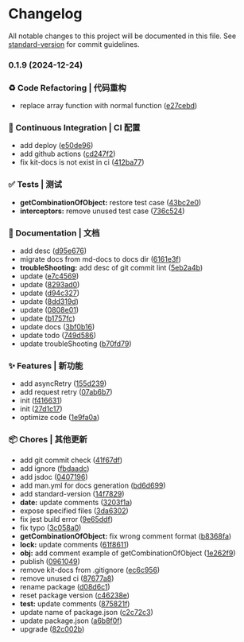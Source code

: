 # Changelog

All notable changes to this project will be documented in this file. See [standard-version](https://github.com/conventional-changelog/standard-version) for commit guidelines.

### 0.1.9 (2024-12-24)


### ♻️ Code Refactoring | 代码重构

* replace array function with normal function ([e27cebd](https://github.com/ustinian-wang/kit/commit/e27cebd23fc76e120f2df3f33c789997cd770112))


### 🔧 Continuous Integration | CI 配置

* add deploy ([e50de96](https://github.com/ustinian-wang/kit/commit/e50de9665c1edd81ae481368fb3b6fc66178b4b6))
* add github actions ([cd247f2](https://github.com/ustinian-wang/kit/commit/cd247f2b9dff25d6e9f6135268ee277fbed69ffd))
* fix kit-docs is not exist in ci ([412ba77](https://github.com/ustinian-wang/kit/commit/412ba77006668e0dca0fc1f8754c83b105c5db0b))


### ✅ Tests | 测试

* **getCombinationOfObject:** restore test case ([43bc2e0](https://github.com/ustinian-wang/kit/commit/43bc2e0f046299cd9b33d1dbcc5b88a94abfc512))
* **interceptors:** remove unused test case ([736c524](https://github.com/ustinian-wang/kit/commit/736c52422600e2a1ee9d69fd239fdd754002d301))


### 📝 Documentation | 文档

* add desc ([d95e676](https://github.com/ustinian-wang/kit/commit/d95e676e892081b97d4ddd18c9cdd0152370bd40))
* migrate docs from md-docs to docs dir ([6161e3f](https://github.com/ustinian-wang/kit/commit/6161e3fa7aa56ce46d2ba7de5e89fa51b3d958b0))
* **troubleShooting:** add desc of git commit lint ([5eb2a4b](https://github.com/ustinian-wang/kit/commit/5eb2a4b777cbc5886d582b1a1cabb0b4fcc76f40))
* update ([e7c4569](https://github.com/ustinian-wang/kit/commit/e7c45691b1eeb5a4751ebeb6e1bf7a742b094acc))
* update ([8293ad0](https://github.com/ustinian-wang/kit/commit/8293ad07c9dd45bbfa9fc3f3e75f3d1128b95395))
* update ([d94c327](https://github.com/ustinian-wang/kit/commit/d94c327dcdb99ff044079a6d80a297ead5f28f52))
* update ([8dd319d](https://github.com/ustinian-wang/kit/commit/8dd319d465f9d268473e40dfe3e0d81108a5b690))
* update ([0808e01](https://github.com/ustinian-wang/kit/commit/0808e01bb0364d8b8ac477b21adbce02734b8f21))
* update ([b1757fc](https://github.com/ustinian-wang/kit/commit/b1757fc035dbe80af28943f1fd87ecf73d302041))
* update docs ([3bf0b16](https://github.com/ustinian-wang/kit/commit/3bf0b1616cddb1e479c3ff4fb0547da699072001))
* update todo ([749d586](https://github.com/ustinian-wang/kit/commit/749d5863a8e1355e9b383f91b92cb5fb88ebaf66))
* update troubleShooting ([b70fd79](https://github.com/ustinian-wang/kit/commit/b70fd796eede35af5ebac02b04bb97f7f4d5418b))


### ✨ Features | 新功能

* add asyncRetry ([155d239](https://github.com/ustinian-wang/kit/commit/155d239691c26c0e211aeb312d725d4029f6fa6a))
* add request retry ([07ab6b7](https://github.com/ustinian-wang/kit/commit/07ab6b75c264e13659ec8ef214ee21de15830e51))
* init ([f416631](https://github.com/ustinian-wang/kit/commit/f4166311e5149a1c1db6d1351e7544903aa93d2f))
* init ([27d1c17](https://github.com/ustinian-wang/kit/commit/27d1c17903d05bffec1de39496c7855ed3e9cc3e))
* optimize code ([1e9fa0a](https://github.com/ustinian-wang/kit/commit/1e9fa0a2e77cf27d6b01b42b6c626eb514991ee2))


### 📦 Chores | 其他更新

* add git commit check ([41f67df](https://github.com/ustinian-wang/kit/commit/41f67df24306ae712b438225f426d99c97ab8d7c))
* add ignore ([fbdaadc](https://github.com/ustinian-wang/kit/commit/fbdaadc6f07c43500b067a2524b87c0713d6b125))
* add jsdoc ([0407196](https://github.com/ustinian-wang/kit/commit/0407196226940751a1039c149fe01c2f154cea60))
* add man.yml for docs generation ([bd6d699](https://github.com/ustinian-wang/kit/commit/bd6d699648038aa339ad86fdbce2b612b5ceae59))
* add standard-version ([14f7829](https://github.com/ustinian-wang/kit/commit/14f7829c0e7436f0c6c7393663ec8e671e0e547b))
* **date:** update comments ([3203f1a](https://github.com/ustinian-wang/kit/commit/3203f1acd8d0eacf151dfdc0c5e18b635cd4bc50))
* expose specified files ([3da6302](https://github.com/ustinian-wang/kit/commit/3da630293bdf01b30ca0f1a5711709c97c3a150a))
* fix jest build error ([9e65ddf](https://github.com/ustinian-wang/kit/commit/9e65ddf2386f57704aa449da5dd43b2fd416e968))
* fix typo ([3c058a0](https://github.com/ustinian-wang/kit/commit/3c058a02bf57657bff0a4b60f2e2aa6aa5d10ea5))
* **getCombinationOfObject:** fix wrong comment format ([b8368fa](https://github.com/ustinian-wang/kit/commit/b8368faeeeff6537bc2eed86580bd0adabab7eb2))
* **lock:** update comments ([61f8611](https://github.com/ustinian-wang/kit/commit/61f861149a7d429d42c2e9c6129657b497137b30))
* **obj:** add comment example of getCombinationOfObject ([1e262f9](https://github.com/ustinian-wang/kit/commit/1e262f9463c9b1b18cda5724f544a7c72f27064f))
* publish ([0961049](https://github.com/ustinian-wang/kit/commit/0961049c332abd14efd4f08b59879be76b7ad832))
* remove kit-docs from .gitignore ([ec6c956](https://github.com/ustinian-wang/kit/commit/ec6c9565b14eea64f122230caa4e72796b29563a))
* remove unused ci ([87677a8](https://github.com/ustinian-wang/kit/commit/87677a80bb4d43a0bb575be890d94b4f50961b79))
* rename package ([d08d6c1](https://github.com/ustinian-wang/kit/commit/d08d6c105824dbae7e435971c1f37ec83dad357d))
* reset package version ([c46238e](https://github.com/ustinian-wang/kit/commit/c46238ef7ff200ea067882787cc419cf0bc5c0e1))
* **test:** update comments ([875821f](https://github.com/ustinian-wang/kit/commit/875821f28b6029abcf8db15d6234bb1f12cf9dc4))
* update name of package.json ([c2c72c3](https://github.com/ustinian-wang/kit/commit/c2c72c323dcca6dac59c3baee0ec0dfebd0985f2))
* update package.json ([a6b8f0f](https://github.com/ustinian-wang/kit/commit/a6b8f0fc5631a1998434ff1fa3bd510b72188f23))
* upgrade ([82c002b](https://github.com/ustinian-wang/kit/commit/82c002bcb515d0d8903b827ee9ebbe1ed7203300))
